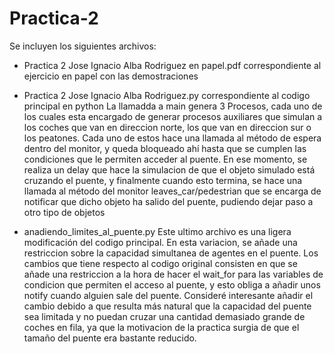# Practica-2

Se incluyen los siguientes archivos:

 - Practica 2 Jose Ignacio Alba Rodriguez en papel.pdf correspondiente al ejercicio en papel con las demostraciones 
 
 - Practica 2 Jose Ignacio Alba Rodriguez.py correspondiente al codigo principal en python
 La llamadda a main genera 3 Procesos, cada uno de los cuales esta encargado de generar procesos auxiliares que simulan a los coches que van en direccion norte, los que van en direccion sur o los peatones. Cada uno de estos hace una llamada al método de espera dentro del monitor, y queda bloqueado ahí hasta que se cumplen las condiciones que le permiten acceder al puente. En ese momento, se realiza un delay que hace la simulacion de que el objeto simulado está cruzando el puente, y finalmente cuando esto termina, se hace una llamada al método del monitor leaves_car/pedestrian que se encarga de notificar que dicho objeto ha salido del puente, pudiendo dejar paso a otro tipo de objetos
 
 - anadiendo_limites_al_puente.py
Este ultimo archivo es una ligera modificación del codigo principal. En esta variacion, se añade una restriccion sobre la capacidad simultanea de agentes en el puente. Los cambios que tiene respecto al codigo original consisten en que se añade una restriccion a la hora de hacer el wait_for para las variables de condicion que permiten el acceso al puente, y esto obliga a añadir unos notify cuando alguien sale del puente. Consideré interesante añadir el cambio debido a que resulta más natural que la capacidad del puente sea limitada y no puedan cruzar una cantidad demasiado grande de coches en fila, ya que la motivacion de la practica surgia de que el tamaño del puente era bastante reducido.
